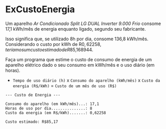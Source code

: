 # ExCustoEnergia
Um aparelho _Ar Condicionado Split LG DUAL Inverter 9.000 Frio_ consome 17,1 kWh/mês de energia enquanto ligado, segundo seu fabricante.

Isso significa que, se utilizado 8h por dia, consome 136,8 kWh/mês. Considerando o custo por kWh de R$0,62258, teríamos um custo estimado de R$85,168944.

Faça um programa que estime o custo de consumo de energia de um aparelho elétrico dado o seu consumo em kWh/mês e o uso diário (em horas).

- `Tempo de uso diário (h)` x `Consumo do aparelho (kWh/mês)` x `Custo da energia (R$/kWh)` = `Custo de um mês de uso (R$)`

```
--- Custo de Energia ---

Consumo do aparelho (em kWh/mês)...: 17,1
Horas de uso por dia...............: 8
Custo da energia (em R$/kWh).......: 0,62258

Custo estimado: R$85,17
```
